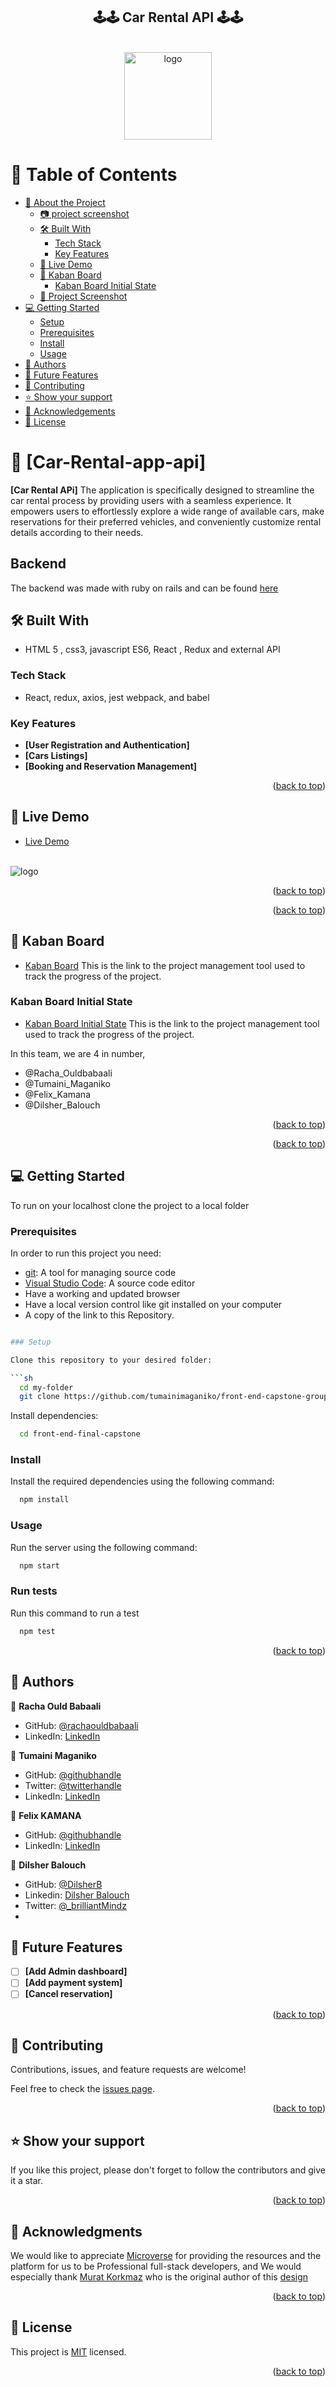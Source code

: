 <div align="center">
  <h2><b>🕹️🕹️ Car Rental API 🕹️🕹️</b></h2>
  <br/>
    <img src="./src/images/carlogo.png" alt="logo" width="140"  height="auto" />
  <br/>
</div>

<a name="readme-top"></a>

<!-- TABLE OF CONTENTS -->

# 📗 Table of Contents

- [📖 About the Project](#about-project)
  - [:camera: project screenshot](#screen-shoot)
  - [🛠 Built With](#built-with)
    - [Tech Stack](#tech-stack)
    - [Key Features](#key-features)
  - [🚀 Live Demo](#live-demo)
  - [🚀 Kaban Board](#Kaban-Board)
    - [Kaban Board Initial State](#initial-state)
  - [🚀 Project Screenshot](#project-screenshot)
- [💻 Getting Started](#getting-started)
  - [Setup](#setup)
  - [Prerequisites](#prerequisites)
  - [Install](#install)
  - [Usage](#usage)
- [👥 Authors](#authors)
- [🔭 Future Features](#future-features)
- [🤝 Contributing](#contributing)
- [⭐️ Show your support](#support)
- [🙏 Acknowledgements](#acknowledgements)
- [📝 License](#license)

<!-- PROJECT DESCRIPTION -->

# 📖 [Car-Rental-app-api] <a name="about-project"></a>

**[Car Rental APi]** The application is specifically designed to streamline the car rental process by providing users with a seamless experience. It empowers users to effortlessly explore a wide range of available cars, make reservations for their preferred vehicles, and conveniently customize rental details according to their needs.

## Backend

The backend was made with ruby on rails and can be found [here](https://github.com/DilsherB/backend-final-capstone)

## 🛠 Built With <a name="built-with"> </a>

- HTML 5 , css3, javascript ES6, React , Redux and external API

### Tech Stack <a name="tech-stack"></a>

- React, redux, axios, jest webpack, and babel
<!-- Features -->

### Key Features <a name="key-features"></a>

- **[User Registration and Authentication]**
- **[Cars Listings]**
- **[Booking and Reservation Management]**

<p align="right">(<a href="#readme-top">back to top</a>)</p>

<!-- Link to Api Documentation -->

## 🚀 Live Demo <a name="live-demo"></a>

- [Live Demo](https://vehicle-company.onrender.com/)

<br/>
    <img src="./src/images/websitecap.PNG" alt="logo" width="auto"  height="auto" />
<br/>

<p align="right">(<a href="#readme-top">back to top</a>)</p>

<!-- Link to frontend -->

<p align="right">(<a href="#readme-top">back to top</a>)</p>

## 🚀 Kaban Board <a name="Kaban-Board"></a>

- [Kaban Board](https://github.com/users/tumainimaganiko/projects/5) This is the link to the project management tool used to track the progress of the project.

### Kaban Board Initial State <a name="initial-state"></a>

- [Kaban Board Initial State](https://github.com/tumainimaganiko/front-end-capstone-group/issues/17) This is the link to the project management tool used to track the progress of the project.

In this team, we are 4 in number,

- @Racha_Ouldbabaali
- @Tumaini_Maganiko
- @Felix_Kamana
- @Dilsher_Balouch

<p align="right">(<a href="#readme-top">back to top</a>)</p>

<p align="right">(<a href="#readme-top">back to top</a>)</p>

<!-- GETTING STARTED -->

## 💻 Getting Started <a name="getting-started"></a>

To run on your localhost clone the project to a local folder

### Prerequisites

In order to run this project you need:

- [git](https://git-scm.com/downloads): A tool for managing source code
- [Visual Studio Code](https://code.visualstudio.com/): A source code editor
- Have a working and updated browser
- Have a local version control like git installed on your computer
- A copy of the link to this Repository.

````sh

### Setup

Clone this repository to your desired folder:

```sh
  cd my-folder
  git clone https://github.com/tumainimaganiko/front-end-capstone-group
````

Install dependencies:

```sh
  cd front-end-final-capstone
```

### Install

Install the required dependencies using the following command:

```sh
  npm install
```

### Usage

Run the server using the following command:

```sh
  npm start
```

### Run tests

Run this command to run a test

```sh
  npm test
```

<p align="right">(<a href="#readme-top">back to top</a>)</p>

<!-- AUTHORS -->

## 👥 Authors <a name="authors"></a>

👤 **Racha Ould Babaali**

- GitHub: [@rachaouldbabaali](https://github.com/rachaouldbabaali)
- LinkedIn: [LinkedIn](https://www.linkedin.com/in/rachaouldbabaali/)

👤 **Tumaini Maganiko**

- GitHub: [@githubhandle](https://github.com/tumainimaganiko)
- Twitter: [@twitterhandle](https://twitter.com/Chief2maini)
- LinkedIn: [LinkedIn](https://www.linkedin.com/in/tumainimaganiko/)

👤 **Felix KAMANA**

- GitHub: [@githubhandle](https://github.com/fezzopro)
- LinkedIn: [LinkedIn](https://www.linkedin.com/in/kamana-felix/)

👤 **Dilsher Balouch**

- GitHub: [@DilsherB](https://github.com/DilsherB)
- Linkedin: [Dilsher Balouch](https://www.linkedin.com/in/dilsher-balouch/)
- Twitter: [@\_brilliantMindz](https://twitter.com/_brilliantMindz)
- <!-- FUTURE FEATURES -->

## 🔭 Future Features <a name="future-features"></a>

- [ ] **[Add Admin dashboard]**
- [ ] **[Add payment system]**
- [ ] **[Cancel reservation]**

<p align="right">(<a href="#readme-top">back to top</a>)</p>

<!-- CONTRIBUTING -->

## 🤝 Contributing <a name="contributing"></a>

Contributions, issues, and feature requests are welcome!

Feel free to check the [issues page](../../issues/).

<p align="right">(<a href="#readme-top">back to top</a>)</p>

<!-- SUPPORT -->

## ⭐️ Show your support <a name="support"></a>

If you like this project, please don't forget to follow the contributors and give it a star.

<p align="right">(<a href="#readme-top">back to top</a>)</p>

<!-- ACKNOWLEDGEMENTS -->

## 🙏 Acknowledgments <a name="acknowledgements"></a>

We would like to appreciate [Microverse](https://www.microverse.org/) for providing the resources and the platform for us to be Professional full-stack developers, and We would especially thank [Murat Korkmaz](https://www.behance.net/muratk) who is the original author of this [design](https://www.behance.net/gallery/26425031/Vespa-Responsive-Redesign)

<p align="right">(<a href="#readme-top">back to top</a>)</p>

<!-- LICENSE -->

## 📝 License <a name="license"></a>

This project is [MIT](./LICENSE) licensed.

<p align="right">(<a href="#readme-top">back to top</a>)</p>
